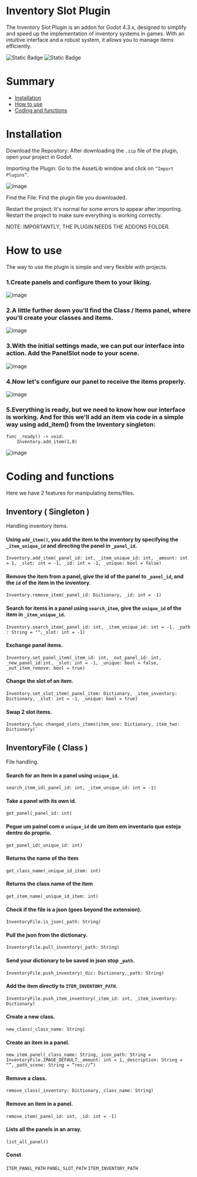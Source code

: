 
# Inventory Slot Plugin
The Inventory Slot Plugin is an addon for Godot 4.3.x, designed to simplify and speed up the implementation of inventory systems in games. With an intuitive interface and a robust system, it allows you to manage items efficiently.

<img alt="Static Badge" src="https://img.shields.io/badge/current%20version-0.8.2-red"> <img alt="Static Badge" src="https://img.shields.io/badge/godot%20version-4.3.x.stable-blue">

# Summary

- [Installation](#installation)
- [How to use](#how-to-use)
- [Coding and functions](#code-and-functions)
  
# Installation
Download the Repository:
	After downloading the `.zip` file of the plugin, open your project in Godot.

Importing the Plugin:
	Go to the AssetLib window and click on `“Import Plugins”`.

![image](https://github.com/user-attachments/assets/27baefb5-0270-48c6-a943-e276f317e269)

Find the File:
	Find the plugin file you downloaded.

Restart the project:
	It's normal for some errors to appear after importing. Restart the project to make sure everything is working correctly.

NOTE: IMPORTANTLY, THE PLUGIN NEEDS THE ADDONS FOLDER.

# How to use

  The way to use the plugin is simple and very flexible with projects.

### 1.Create panels and configure them to your liking.

![image](https://github.com/user-attachments/assets/c1e7cbeb-37ff-4cd1-b118-5ec80d8b924c)


### 2.A little further down you'll find the Class / Items panel, where you'll create your classes and items.

![image](https://github.com/user-attachments/assets/78dcb515-1a22-442f-b400-e9494b45c1d2)


### 3.With the initial settings made, we can put our interface into action. Add the PanelSlot node to your scene.

![image](https://github.com/user-attachments/assets/e8abf05a-7a47-4866-a7f7-da82fa517d1f)


### 4.Now let's configure our panel to receive the items properly.

![image](https://github.com/user-attachments/assets/3dd75d63-89f7-47a6-a2b8-8ba804122135)


### 5.Everything is ready, but we need to know how our interface is working. And for this we'll add an item via code in a simple way using add_item() from the Inventory singleton:

	func _ready() -> void:
		Inventory.add_item(1,0)

![image](https://github.com/user-attachments/assets/4f0912d9-5afe-41fe-891d-dbb15ad9845d)


# Coding and functions

  Here we have 2 features for manipulating items/files.
  
## Inventory ( Singleton )
  
  Handling inventory items.

  #### Using `add_item()`, you add the item to the inventory by specifying the `_item_unique_id` and directing the panel in `_panel_id`. 
	Inventory.add_item(_panel_id: int, _item_unique_id: int, _amount: int = 1, _slot: int = -1, _id: int = -1, _unique: bool = false)
  #### Remove the item from a panel, give the id of the panel to `_panel_id`, and the `id` of the item in the inventory.
	Inventory.remove_item(_panel_id: Dictionary, _id: int = -1)
  #### Search for items in a panel using `search_item`, give the `unique_id` of the item in `_item_unique_id`.
	Inventory.search_item(_panel_id: int, _item_unique_id: int = -1, _path : String = "",_slot: int = -1)
  #### Exchange panel items.
	Inventory.set_panel_item(_item_id: int, _out_panel_id: int, _new_panel_id:int, _slot: int = -1, _unique: bool = false, _out_item_remove: bool = true)
  #### Change the slot of an item.
	Inventory.set_slot_item(_panel_item: Dictionary, _item_inventory: Dictionary, _slot: int = -1, _unique: bool = true)
  #### Swap 2 slot items.
	Inventory.func changed_slots_items(item_one: Dictionary, item_two: Dictionary)`


## InventoryFile ( Class )
  File handling.
  
  #### Search for an item in a panel using `unique_id`.
	search_item_id(_panel_id: int, _item_unique_id: int = -1)
  #### Take a panel with its own id.
	get_panel(_panel_id: int)
  #### Pegue um painel com o `unique_id` de um item em inventario que esteja dentro do proprio.
	get_panel_id(_unique_id: int)
  #### Returns the name of the item
	get_class_name(_unique_id_item: int)
  #### Returns the class name of the item
	get_item_name(_unique_id_item: int)
  #### Check if the file is a json (goes beyond the extension).
	InventoryFile.is_json(_path: String)
  #### Pull the json from the dictionary.
	InventoryFile.pull_inventory(_path: String)
  #### Send your dictionary to be saved in json stop `_path`.
	InventoryFile.push_inventory(_dic: Dictionary,_path: String)
  #### Add the item directly to `ITEM_INVENTORY_PATH`.
	InventoryFile.push_item_inventory(_item_id: int, _item_inventory: Dictionary)
  #### Create a new class.
	new_class(_class_name: String)
  #### Create an item in a panel.
	new_item_panel(_class_name: String,_icon_path: String = InventoryFile.IMAGE_DEFAULT,_amount: int = 1,_description: String = “”,_path_scene: String = “res://”)
  #### Remove a class.
	remove_class(_inventory: Dictionary,_class_name: String)
  #### Remove an item in a panel.
	remove_item(_panel_id: int, _id: int = -1)
  #### Lists all the panels in an array.
	list_all_panel()
  #### Const
   `ITEM_PANEL_PATH`
   `PANEL_SLOT_PATH`
   `ITEM_INVENTORY_PATH`
